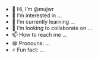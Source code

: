 - 👋 Hi, I’m @mujwr
- 👀 I’m interested in ...
- 🌱 I’m currently learning ...
- 💞️ I’m looking to collaborate on ...
- 📫 How to reach me ...
- 😄 Pronouns: ...
- ⚡ Fun fact: ...

<!---
mujwr/mujwr is a ✨ special ✨ repository because its `README.md` (this file) appears on your GitHub profile.
You can click the Preview link to take a look at your changes.
--->
